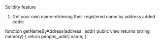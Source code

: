 Solidity feature
1. Get your own name:retrieving their registered name by address
added code:
 
 function getNameByAddress(address _addr) public view returns (string memory) {
        return people[_addr].name;
    }

